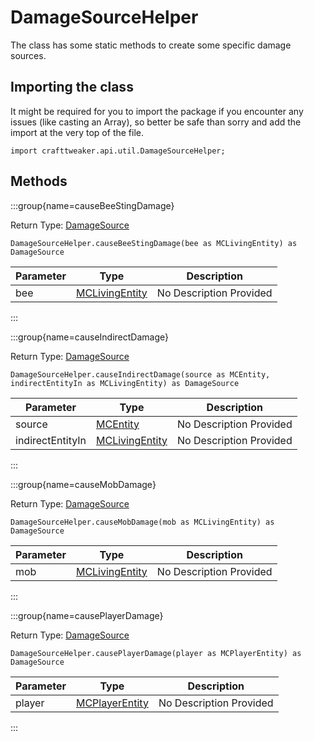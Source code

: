 # DamageSourceHelper

The class has some static methods to create some specific damage sources.

## Importing the class

It might be required for you to import the package if you encounter any issues (like casting an Array), so better be safe than sorry and add the import at the very top of the file.
```zenscript
import crafttweaker.api.util.DamageSourceHelper;
```


## Methods

:::group{name=causeBeeStingDamage}

Return Type: [DamageSource](/vanilla/api/util/DamageSource)

```zenscript
DamageSourceHelper.causeBeeStingDamage(bee as MCLivingEntity) as DamageSource
```

| Parameter | Type | Description |
|-----------|------|-------------|
| bee | [MCLivingEntity](/vanilla/api/entity/MCLivingEntity) | No Description Provided |


:::

:::group{name=causeIndirectDamage}

Return Type: [DamageSource](/vanilla/api/util/DamageSource)

```zenscript
DamageSourceHelper.causeIndirectDamage(source as MCEntity, indirectEntityIn as MCLivingEntity) as DamageSource
```

| Parameter | Type | Description |
|-----------|------|-------------|
| source | [MCEntity](/vanilla/api/entity/MCEntity) | No Description Provided |
| indirectEntityIn | [MCLivingEntity](/vanilla/api/entity/MCLivingEntity) | No Description Provided |


:::

:::group{name=causeMobDamage}

Return Type: [DamageSource](/vanilla/api/util/DamageSource)

```zenscript
DamageSourceHelper.causeMobDamage(mob as MCLivingEntity) as DamageSource
```

| Parameter | Type | Description |
|-----------|------|-------------|
| mob | [MCLivingEntity](/vanilla/api/entity/MCLivingEntity) | No Description Provided |


:::

:::group{name=causePlayerDamage}

Return Type: [DamageSource](/vanilla/api/util/DamageSource)

```zenscript
DamageSourceHelper.causePlayerDamage(player as MCPlayerEntity) as DamageSource
```

| Parameter | Type | Description |
|-----------|------|-------------|
| player | [MCPlayerEntity](/vanilla/api/entity/MCPlayerEntity) | No Description Provided |


:::

